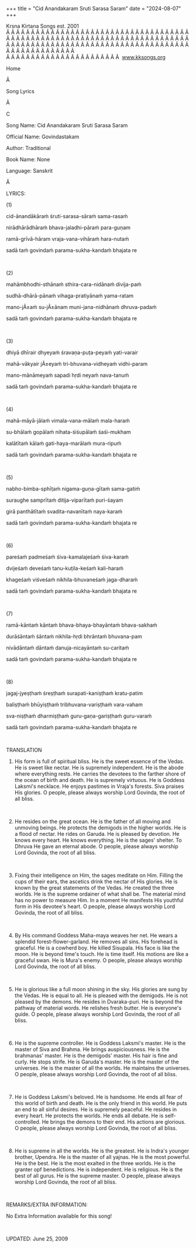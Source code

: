 +++ 
title = "Cid Anandakaram Sruti Sarasa Saram"
date = "2024-08-07"
+++

Krsna Kirtana Songs est. 2001
Â Â Â Â Â Â Â Â Â Â Â Â Â Â Â Â Â Â Â Â Â Â Â Â Â Â Â Â Â Â Â Â Â Â Â Â Â Â Â Â Â Â Â Â Â Â Â Â Â Â Â Â Â Â Â Â Â Â Â Â Â Â Â Â Â Â Â Â Â Â Â Â Â Â Â Â Â Â Â Â Â Â Â Â Â Â Â Â Â Â Â Â Â Â Â Â Â Â Â Â Â Â Â Â Â Â Â Â Â Â Â Â Â Â Â Â Â Â Â Â Â Â Â Â Â  
Â Â Â Â Â Â Â Â Â Â Â Â Â Â Â Â Â Â Â Â Â Â Â  
www.kksongs.org








Home
 
Ã 
 
Song Lyrics
 
Ã 
 
C


Song
Name: 
Cid Anandakaram Sruti Sarasa Saram


Official Name: Govindastakam


Author: Traditional


Book Name: None


Language: 
Sanskrit


Â 


LYRICS:


(1)


cid-ānandākāraḿ śruti-sarasa-sāraḿ
sama-rasaḿ


nirādhārādhāraḿ
bhava-jaladhi-pāraḿ para-guṇam


ramā-grīvā-hāram vraja-vana-vihāraḿ
hara-nutaḿ


sadā taḿ govindaḿ 
parama-sukha-kandaḿ
bhajata re


 


(2)


mahāmbhodhi-sthānaḿ sthira-cara-nidānaḿ
divija-paḿ


sudhā-dhārā-pānaḿ
vihaga-pratiyānaḿ yama-ratam


mano-jÃ±aḿ su-jÃ±ānam muni-jana-nidhānaḿ
dhruva-padaḿ


sadā taḿ govindaḿ parama-sukha-kandaḿ bhajata re


 


(3)


dhiyā dhīrair dhyeyaḿ
śravaṇa-puṭa-peyaḿ yati-varair


mahā-vākyair jÃ±eyaḿ tri-bhuvana-vidheyaḿ
vidhi-param


mano-mānāmeyaḿ sapadi hṛdi neyaḿ
nava-tanuḿ


sadā taḿ govindaḿ parama-sukha-kandaḿ bhajata re


 


(4)


mahā-māyā-jālaḿ vimala-vana-mālaḿ
mala-haraḿ


su-bhālaḿ gopālaḿ
nihata-śiśupālaḿ śaśi-mukham


kalātītaḿ kālaḿ gati-haya-marālaḿ
mura-ripuḿ


sadā taḿ govindaḿ parama-sukha-kandaḿ bhajata re


 


(5)


nabho-bimba-sphīṭaḿ nigama-guṇa-gītaḿ
sama-gatiḿ


suraughe samprītaḿ ditija-viparītaḿ
puri-śayam


girā panthātītaḿ svadita-navanītaḿ
naya-karaḿ


sadā taḿ govindaḿ parama-sukha-kandaḿ bhajata re


 


(6)


pareśaḿ padmeśaḿ śiva-kamalajeśaḿ
śiva-karaḿ


dvijeśaḿ deveśaḿ
tanu-kuṭila-keśaḿ kali-haraḿ


khageśaḿ viśveśaḿ
nikhila-bhuvaneśaḿ jaga-dharaḿ


sadā taḿ govindaḿ parama-sukha-kandaḿ bhajata re


 


(7)


ramā-kāntaḿ kāntaḿ
bhava-bhaya-bhayāntaḿ bhava-sakhaḿ


durāśāntaḿ śāntaḿ
nikhila-hṛdi bhrāntaḿ bhuvana-pam


nivādāntaḿ dāntaḿ
danuja-nicayāntaḿ su-caritaḿ


sadā taḿ govindaḿ parama-sukha-kandaḿ bhajata re


 


(8)


jagaj-jyeṣṭhaḿ śreṣṭhaḿ
surapati-kaniṣṭhaḿ kratu-patim


baliṣṭhaḿ bhūyiṣṭhaḿ
tribhuvana-variṣṭhaḿ vara-vaham


sva-niṣṭhaḿ dharmiṣṭhaḿ
guru-gaṇa-gariṣṭhaḿ guru-varaḿ


sadā taḿ govindaḿ parama-sukha-kandaḿ bhajata re


 


TRANSLATION


1) His form is full of spiritual bliss. He is the sweet essence of the
Vedas. He is sweet like nectar. He is supremely independent. He is the abode
where everything rests. He carries the devotees to the farther shore of the
ocean of birth and death. He is supremely virtuous. He is Goddess Laksmi's
necklace. He enjoys pastimes in Vraja's forests. Siva praises His glories. O
people, please always worship Lord Govinda, the root of all bliss.


 


2) He resides on the great ocean. He is the father of all moving and
unmoving beings. He protects the demigods in the higher worlds. He is a flood of
nectar. He rides on Garuda. He is pleased by devotion. He knows every heart. He
knows everything. He is the sages' shelter. To Dhruva He gave an eternal abode.
O people, please always worship Lord Govinda, the root of all bliss.


 


3) Fixing their intelligence on Him, the sages meditate on Him. Filling
the cups of their ears, the ascetics drink the nectar of His glories. He is
known by the great statements of the Vedas. He created the three worlds. He is
the supreme ordainer of what shall be. The material mind has no power to
measure Him. In a moment He manifests His youthful form in His devotee's heart.
O people, please always worship Lord Govinda, the root of all bliss.


 


4) By His command Goddess Maha-maya weaves her net. He wears a splendid
forest-flower-garland. He removes all sins. His forehead is graceful. He is a
cowherd boy. He killed Sisupala. His face is like the moon. He is beyond time's
touch. He is time itself. His motions are like a graceful swan. He is Mura's
enemy. O people, please always worship Lord Govinda, the root of all bliss.


 


5) He is glorious like a full moon shining in the sky. His glories are
sung by the Vedas. He is equal to all. He is pleased with the demigods. He is
not pleased by the demons. He resides in Dvaraka-puri. He is beyond the pathway
of material words. He relishes fresh butter. He is everyone's guide. O people,
please always worship Lord Govinda, the root of all bliss.


 


6) He is the supreme controller. He is Goddess Laksmi's master. He is
the master of Siva and Brahma. He brings auspiciousness. He is the brahmanas'
master. He is the demigods' master. His hair is fine and curly. He stops
strife. He is Garuda's master. He is the master of the universes. He is the
master of all the worlds. He maintains the universes. O people, please always
worship Lord Govinda, the root of all bliss.


 


7) He is Goddess Laksmi's beloved. He is handsome. He ends all fear of
this world of birth and death. He is the only friend in this world. He puts an
end to all sinful desires. He is supremely peaceful. He resides in every heart.
He protects the worlds. He ends all debate. He is self-controlled. He brings
the demons to their end. His actions are glorious. O people, please always
worship Lord Govinda, the root of all bliss.


 


8) He is supreme in all the worlds. He is the greatest. He is Indra's
younger brother, Upendra. He is the master of all yajnas. He is the most
powerful. He is the best. He is the most exalted in the three worlds. He is the
granter opf benedictions. He is independent. He is religious. He is the best of
all gurus. He is the supreme master. O people, please always worship Lord
Govinda, the root of all bliss.


 


REMARKS/EXTRA INFORMATION:


No Extra Information available for this song!


 


UPDATED:
 June 25,
2009